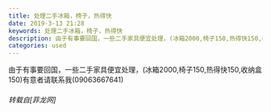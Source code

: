 ```yaml
---
title: 处理二手冰箱，椅子，热得快
date: 2019-3-13 21:28
keywords: 处理二手冰箱，椅子，热得快
description: 由于有事要回国，一些二手家具便宜处理，(冰箱2000,椅子150,热得快150,收纳盒150)有意者请联系我(09063667641)
categories: used
---
```

<td class="t_f" id="postmessage_3219569">

由于有事要回国，一些二手家具便宜处理，(冰箱2000,椅子150,热得快150,收纳盒150)有意者请联系我(09063667641)</td>
###### 转载自[菲龙网]